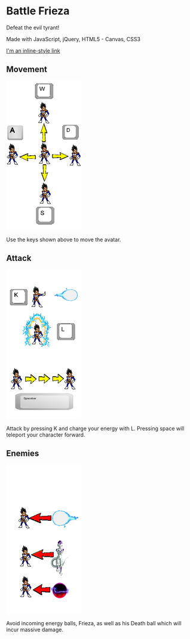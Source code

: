# Battle Frieza

Defeat the evil tyrant!

Made with JavaScript, jQuery, HTML5 - Canvas, CSS3

[I'm an inline-style link](https://www.google.com)

## Movement 
![Movement](https://github.com/jestir1234/Battle-Frieza/blob/master/images/movementTip.png)

Use the keys shown above to move the avatar. 

## Attack
![Attack](https://github.com/jestir1234/Battle-Frieza/blob/master/images/movementTip2.png)

Attack by pressing K and charge your energy with L. Pressing space will teleport your character forward.


## Enemies
![Enemies](https://github.com/jestir1234/Battle-Frieza/blob/master/images/movementTip3.png)

Avoid incoming energy balls, Frieza, as well as his Death ball which will incur massive damage. 
